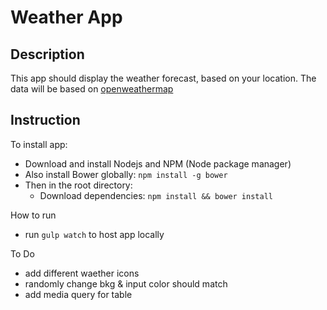 # Weather App

## Description

This app should display the weather forecast, based on your location.
The data will be based on [openweathermap](http://openweathermap.org/)

## Instruction

To install app:
- Download and install Nodejs and NPM (Node package manager)
- Also install Bower globally: `npm install -g bower `
- Then in the root directory:
	- Download dependencies: `npm install && bower install `

How to run
- run `gulp watch` to host app locally

To Do
- add different waether icons
- randomly change bkg & input color should match
- add media query for table

